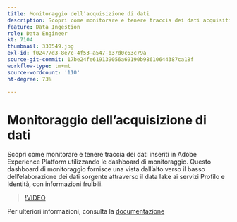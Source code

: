 ```yaml
---
title: Monitoraggio dell’acquisizione di dati
description: Scopri come monitorare e tenere traccia dei dati acquisiti in Adobe Experience Platform utilizzando il dashboard di monitoraggio. Questo dashboard di monitoraggio fornisce una vista dall’alto verso il basso dell’elaborazione dei dati sorgente tramite data lake ai servizi profilo e identità a livello di origine, flusso di dati e livelli di utilizzo, con avvisi che consentono di agire in modo tempestivo.
feature: Data Ingestion
role: Data Engineer
kt: 7104
thumbnail: 330549.jpg
exl-id: f02477d3-8e7c-4f53-a547-b37d0c63c79a
source-git-commit: 17be24fe619139056a69190b98610644387ca18f
workflow-type: tm+mt
source-wordcount: '110'
ht-degree: 73%

---
```


# Monitoraggio dell’acquisizione di dati

Scopri come monitorare e tenere traccia dei dati inseriti in Adobe Experience Platform utilizzando le dashboard di monitoraggio. Questo dashboard di monitoraggio fornisce una vista dall’alto verso il basso dell’elaborazione dei dati sorgente attraverso il data lake ai servizi Profilo e Identità, con informazioni fruibili.

>[!VIDEO](https://video.tv.adobe.com/v/331776?quality=12&learn=on)

Per ulteriori informazioni, consulta la [documentazione](https://experienceleague.adobe.com/docs/experience-platform/dataflows/ui/monitor-sources.html)
